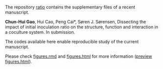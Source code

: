 The repository [ratio](https://github.com/gaospecial/ratio) contains the supplementary files of a recent manuscript.

**Chun-Hui Gao**, Hui Cao, Peng Cai*, Søren J. Sørensen, 
Dissecting the impact of initial inoculation ratio on the structure, function and interaction in a coculture system.
In submission.

The codes available here enable reproducible study of the current manuscript. 

Please check [figures.rmd](./figures.rmd) and [figures.html](./figures.html) for more information ([preview figures.html](https://htmlpreview.github.io/?https://github.com/gaospecial/ratio/blob/master/figures.html)).
